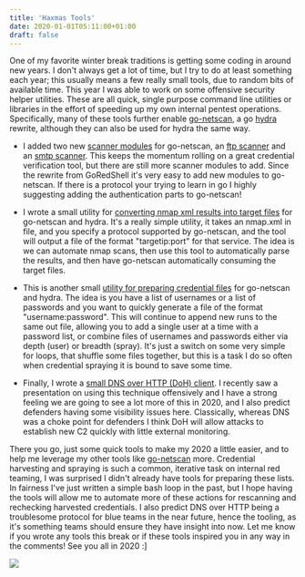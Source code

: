 ```yaml
---
title: 'Haxmas Tools'
date: 2020-01-01T05:11:00+01:00
draft: false
---
```


One of my favorite winter break traditions is getting some coding in around new years. I don't always get a lot of time, but I try to do at least something each year; this usually means a few really small tools, due to random bits of available time. This year I was able to work on some offensive security helper utilities. These are all quick, single purpose command line utilities or libraries in the effort of speeding up my own internal pentest operations. Specifically, many of these tools further enable [go-netscan](https://github.com/emperorcow/go-netscan), a go [hydra](https://github.com/vanhauser-thc/thc-hydra) rewrite, although they can also be used for hydra the same way.  
  

*   I added two new [scanner modules](https://github.com/emperorcow/go-netscan/tree/master/scanners) for go-netscan, an [ftp scanner](https://github.com/emperorcow/go-netscan/blob/master/scanners/ftp/ftp.go) and an [smtp scanner](https://github.com/emperorcow/go-netscan/blob/master/scanners/smtp/smtp.go). This keeps the momentum rolling on a great credential verification tool, but there are still more scanner modules to add. Since the rewrite from GoRedShell it's very easy to add new modules to go-netscan. If there is a protocol your trying to learn in go I highly suggesting adding the authentication parts to go-netscan!
  
*   I wrote a small utility for [converting nmap xml results into target files](https://github.com/ahhh/nmap-to-netscan/blob/master/toNetscan.go) for go-netscan and hydra. It's a really simple utility, it takes an nmap.xml in file, and you specify a protocol supported by go-netscan, and the tool will output a file of the format "targetip:port" for that service. The idea is we can automate nmap scans, then use this tool to automatically parse the results, and then have go-netscan automatically consuming the target files.
  
*   This is another small [utility for preparing credential files](https://github.com/ahhh/PrepCreds) for go-netscan and hydra. The idea is you have a list of usernames or a list of passwords and you want to quickly generate a file of the format "username:password". This will continue to append new runs to the same out file, allowing you to add a single user at a time with a password list, or combine files of usernames and passwords either via depth (user) or breadth (spray). It's just a switch on some very simple for loops, that shuffle some files together, but this is a task I do so often when credential spraying it is bound to save some time.
  
*   Finally, I wrote a [small DNS over HTTP (DoH) client](https://github.com/ahhh/godns/blob/master/godns.go). I recently saw a presentation on using this technique offensively and I have a strong feeling we are going to see a lot more of this in 2020, and I also predict defenders having some visibility issues here. Classically, whereas DNS was a choke point for defenders I think DoH will allow attacks to establish new C2 quickly with little external monitoring.  
    

  
There you go, just some quick tools to make my 2020 a little easier, and to help me leverage my other tools like [go-netscan](https://lockboxx.blogspot.com/2019/09/go-netscan.html) more. Credential harvesting and spraying is such a common, iterative task on internal red teaming, I was surprised I didn't already have tools for preparing these lists. In fairness I've just written a simple bash loop in the past, but I hope having the tools will allow me to automate more of these actions for rescanning and rechecking harvested credentials. I also predict DNS over HTTP being a troublesome protocol for blue teams in the near future, hence the tooling, as it's something teams should ensure they have insight into now. Let me know if you wrote any tools this break or if these tools inspired you in any way in the comments! See you all in 2020 :\]  
  

[![](https://1.bp.blogspot.com/-DJi0b_Wg3wU/XgwU4rgwHrI/AAAAAAAALIQ/R-THQp51VCw1sThEqbrpg7KnrkjYQA-cQCEwYBhgL/s400/c2020.jpg)](https://1.bp.blogspot.com/-DJi0b_Wg3wU/XgwU4rgwHrI/AAAAAAAALIQ/R-THQp51VCw1sThEqbrpg7KnrkjYQA-cQCEwYBhgL/s1600/c2020.jpg)